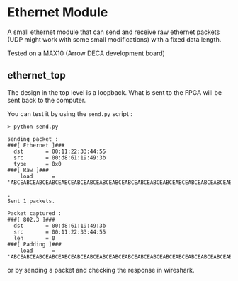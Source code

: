 # Ethernet Module

A small ethernet module that can send and receive raw ethernet packets (UDP might work with some small modifications) with a fixed data length.

Tested on a MAX10 (Arrow DECA development board)

## ethernet_top

The design in the top level is a loopback. What is sent to the FPGA will be sent back to the computer.

You can test it by using the `send.py` script : 

```Py
> python send.py

sending packet : 
###[ Ethernet ]###
  dst       = 00:11:22:33:44:55
  src       = 00:d8:61:19:49:3b
  type      = 0x0
###[ Raw ]###
	load      = 'ABCEABCEABCEABCEABCEABCEABCEABCEABCEABCEABCEABCEABCEABCEABCEABCEABCEABCEABCEABCEABCEABCEABCEABCEABCE'     

.
Sent 1 packets.

Packet captured :
###[ 802.3 ]###
  dst       = 00:d8:61:19:49:3b
  src       = 00:11:22:33:44:55
  len       = 0
###[ Padding ]###
	load      = 'ABCEABCEABCEABCEABCEABCEABCEABCEABCEABCEABCEABCEABCEABCEABCEABCEABCEABCEABCEABCEABCEABCEABCEABCEABCE' 
```

or by sending a packet and checking the response in wireshark.

